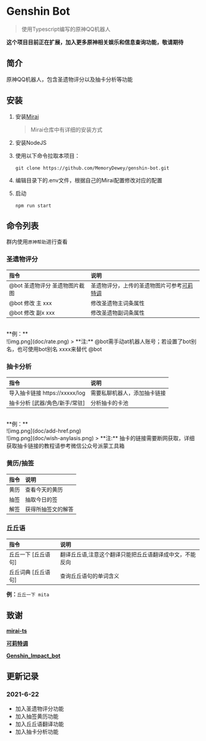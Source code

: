 # Genshin Bot

>使用Typescript编写的原神QQ机器人

**这个项目目前正在扩展，加入更多原神相关娱乐和信息查询功能，敬请期待**

## 简介

原神QQ机器人，包含圣遗物评分以及抽卡分析等功能

## 安装
1. 安装[Mirai](https://github.com/mamoe/mirai)
   > Mirai仓库中有详细的安装方式
   
2. 安装NodeJS


3. 使用以下命令拉取本项目：

   ```shell
   git clone https://github.com/MemoryDewey/genshin-bot.git
   ```

4. 编辑目录下的.env文件，根据自己的Mirai配置修改对应的配置

5. 启动
   ```shell
   npm run start
   ```

## 命令列表

群内使用`原神帮助`进行查看

### 圣遗物评分
指令|说明
:--|:--
@bot 圣遗物评分 圣遗物图片截图|圣遗物评分，上传的圣遗物图片可参考[可莉特调](https://genshin.pub)
@bot 修改 主 xxx|修改圣遗物主词条属性
@bot 修改 副x xxx|修改圣遗物副词条属性
<br>
**例：**
<br>
![img.png](doc/rate.png)
> **注:**  @bot需手动at机器人账号；若设置了bot别名，也可使用bot别名 xxxx来替代 @bot

### 抽卡分析
指令|说明
:--|:--  
导入抽卡链接 https://xxxxx/log|需要私聊机器人，添加抽卡链接
抽卡分析 [武器/角色/新手/常驻]|分析抽卡的卡池
<br>
**例：**
<br>
![img.png](doc/add-href.png)
<br>
![img.png](doc/wish-anylasis.png)
> **注:**  抽卡的链接需要断网获取，详细获取抽卡链接的教程请参考微信公众号派蒙工具箱


### 黄历/抽签
指令|说明
:--|:--  
黄历|查看今天的黄历  
抽签|抽取今日的签
解签|获得所抽签文的解答


### 丘丘语

指令|说明
:--|:--  
丘丘一下 [丘丘语句]|翻译丘丘语,注意这个翻译只能把丘丘语翻译成中文，不能反向  
丘丘词典 [丘丘语句]|查询丘丘语句的单词含义

**例：**`丘丘一下 mita`


## 致谢
**[mirai-ts](https://github.com/YunYouJun/mirai-ts)**

**[可莉特调](https://genshin.pub)**

**[Genshin_Impact_bot](https://github.com/H-K-Y/Genshin_Impact_bot)**

## 更新记录

### 2021-6-22
* 加入圣遗物评分功能
* 加入抽签黄历功能
* 加入丘丘语翻译功能
* 加入抽卡分析功能

